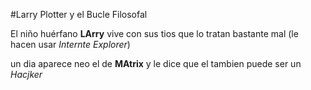 #Larry Plotter y el Bucle Filosofal

El niño huérfano **LArry** vive con sus tios que lo tratan bastante mal (le hacen usar *Internte Explorer*)

un dia aparece neo el de **MAtrix** y le dice que el tambien puede ser un *Hacjker*
